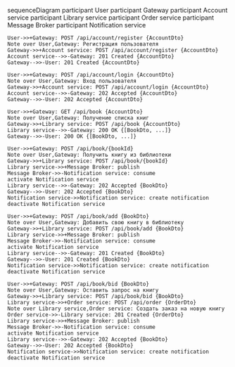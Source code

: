 sequenceDiagram
participant User
participant Gateway
participant Account service
participant Library service
participant Order service
participant Message Broker
participant Notification service

    User->>+Gateway: POST /api/account/register {AccountDto}
    Note over User,Gateway: Регистрация пользователя
    Gateway->>+Account service: POST /api/account/register {AccountDto}
    Account service-->>-Gateway: 201 Created {AccountDto}
    Gateway-->>-User: 201 Created {AccountDto}

    User->>+Gateway: POST /api/account/login {AccountDto}
    Note over User,Gateway: Вход пользователя
    Gateway->>+Account service: POST /api/account/login {AccountDto}
    Account service-->>-Gateway: 202 Accepted {AccountDto}
    Gateway-->>-User: 202 Accepted {AccountDto}

    User->>+Gateway: GET /api/book {AccountDto}
    Note over User,Gateway: Получение списка книг
    Gateway->>+Library service: POST /api/book {AccountDto}
    Library service-->>-Gateway: 200 OK {[BookDto, ...]}
    Gateway-->>-User: 200 OK {[BookDto, ...]}

    User->>+Gateway: POST /api/book/{bookId}
    Note over User,Gateway: Получить книгу из библиотеки
    Gateway->>+Library service: POST /api/book/{bookId}
    Library service->>+Message Broker: publish
    Message Broker->>-Notification service: consume
    activate Notification service
    Library service-->>-Gateway: 202 Accepted {BookDto}
    Gateway-->>-User: 202 Accepted {BookDto}
    Notification service->>Notification service: create notification
    deactivate Notification service

    User->>+Gateway: POST /api/book/add {BookDto}
    Note over User,Gateway: Добавить свою книгу в библиотеку
    Gateway->>+Library service: POST /api/book/add {BookDto}
    Library service->>+Message Broker: publish
    Message Broker->>-Notification service: consume
    activate Notification service
    Library service-->>-Gateway: 201 Created {BookDto}
    Gateway-->>-User: 201 Created {BookDto}
    Notification service->>Notification service: create notification
    deactivate Notification service

    User->>+Gateway: POST /api/book/bid {BookDto}
    Note over User,Gateway: Оставить запрос на книгу 
    Gateway->>+Library service: POST /api/book/bid {BookDto}
    Library service->>+Order service: POST /api/order {OrderDto}
    Note over Library service,Order service: Создать заказ на новую книгу 
    Order service->>-Library service: 201 Created {OrderDto}
    Library service->>+Message Broker: publish
    Message Broker->>-Notification service: consume
    activate Notification service
    Library service-->>-Gateway: 202 Accepted {BookDto}
    Gateway-->>-User: 202 Accepted {BookDto}
    Notification service->>Notification service: create notification
    deactivate Notification service